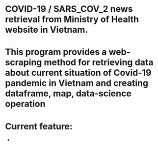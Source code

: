 # COVID-19 / SARS_COV_2 news retrieval from Ministry of Health website in Vietnam.
# This program provides a web-scraping method for retrieving data about current situation of Covid-19 pandemic in Vietnam and creating dataframe, map, data-science operation
# Current feature: 
- 

